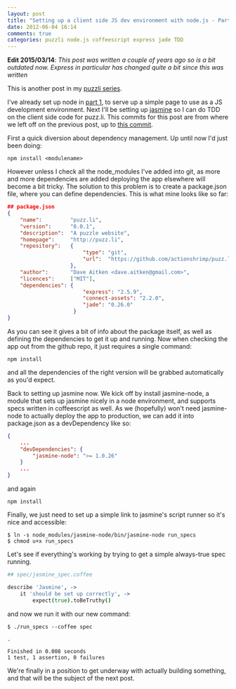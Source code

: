 ```yaml
---
layout: post
title: "Setting up a client side JS dev environment with node.js - Part 2"
date: 2012-06-04 16:14
comments: true
categories: puzzli node.js coffeescript express jade TDD
---
```

**Edit 2015/03/14**: *This post was written a couple of years ago so is a bit outdated now. Express in particular has changed quite a bit since this was written*

This is another post in my [puzzli series][1].

I've already set up node in [part 1][2], to serve up a simple page to use as a JS development environment. Next I'll be setting up [jasmine][3] so I can do TDD on the client side code for puzz.li. This commits for this post are from where we left off on the previous post, up to [this commit][4].

First a quick diversion about dependency management. Up until now I'd just been doing:

`npm install <modulename>`

However unless I check all the node_modules I've added into git, as more and more dependencies are added deploying the app elsewhere will become a bit tricky. The solution to this problem is to create a package.json file, where you can define dependencies. This is what mine looks like so far:

``` json
## package.json
{
    "name":         "puzz.li",
    "version":      "0.0.1",
    "description":  "A puzzle website",
    "homepage":     "http://puzz.li",
    "repository":   {
                        "type": "git",
                        "url":  "https://github.com/actionshrimp/puzz.li"
                    },
    "author":       "Dave Aitken <dave.aitken@gmail.com>",
    "licences":     ["MIT"],
    "dependencies": {
                        "express": "2.5.9",
                        "connect-assets": "2.2.0",
                        "jade": "0.26.0"
                     }
}
```

As you can see it gives a bit of info about the package itself, as well as defining the dependencies to get it up and running. Now when checking the app out from the github repo, it just requires a single command:

`npm install`

and all the dependencies of the right version will be grabbed automatically as you'd expect.

Back to setting up jasmine now. We kick off by install jasmine-node, a module that sets up jasmine nicely in a node environment, and supports specs written in coffeescript as well. As we (hopefully) won't need jasmine-node to actually deploy the app to production, we can add it into package.json as a devDependency like so:

``` json
{ 
    ... 
    "devDependencies": { 
        "jasmine-node": ">= 1.0.26"
    }
    ...
} 
```

and again

`npm install`

Finally, we just need to set up a simple link to jasmine's script runner so it's nice and accessible:

    $ ln -s node_modules/jasmine-node/bin/jasmine-node run_specs
    $ chmod u+x run_specs
    

Let's see if everything's working by trying to get a simple always-true spec running.

``` coffeescript
## spec/jasmine_spec.coffee

describe 'Jasmine', -> 
    it 'should be set up correctly', -> 
        expect(true).toBeTruthy()
```

and now we run it with our new command:

    $ ./run_specs --coffee spec
    
    .
    
    Finished in 0.008 seconds
    1 test, 1 assertion, 0 failures
    

We're finally in a position to get underway with actually building something, and that will be the subject of the next post.

 [1]: http://www.actionshrimp.com/blog/categories/puzzli/
 [2]: http://www.actionshrimp.com/2012/06/setting-up-a-simple-client-side-development-environment-with-node-js-part-1/
 [3]: http://pivotal.github.com/jasmine/
 [4]: https://github.com/actionshrimp/puzz.li/commit/5f1783328516cec99febb01b4d0ce41d112019c7
